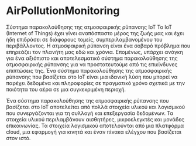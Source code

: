 # AirPollutionMonitoring
Σύστημα παρακολούθησης της ατμοσφαιρικής ρύπανσης IoT
Το IoT (Internet of Things) έχει γίνει αναπόσπαστο μέρος της ζωής μας και έχει ήδη επιδράσει σε διάφορους τομείς, συμπεριλαμβανομένου του περιβάλλοντος. Η ατμοσφαιρική ρύπανση είναι ένα σοβαρό πρόβλημα που επηρεάζει τον πλανήτη μας εδώ και χρόνια. Επομένως, υπάρχει ανάγκη για ένα αξιόπιστο και αποτελεσματικό σύστημα παρακολούθησης της ατμοσφαιρικής ρύπανσης για να προστατευτούμε από τις επικίνδυνες επιπτώσεις της. Ένα σύστημα παρακολούθησης της ατμοσφαιρικής ρύπανσης που βασίζεται στο IoT είναι μια ιδανική λύση που μπορεί να παρέχει δεδομένα και πληροφορίες σε πραγματικό χρόνο σχετικά με την ποιότητα του αέρα σε μια συγκεκριμένη περιοχή.

Ένα σύστημα παρακολούθησης της ατμοσφαιρικής ρύπανσης που βασίζεται στο IoT αποτελείται από πολλά στοιχεία υλικού και λογισμικού που συνεργάζονται για τη συλλογή και επεξεργασία δεδομένων. Τα στοιχεία υλικού περιλαμβάνουν αισθητήρες, μικροελεγκτές και μονάδες επικοινωνίας. Τα στοιχεία λογισμικού αποτελούνται από μια πλατφόρμα cloud, μια εφαρμογή για κινητά και έναν πίνακα ελέγχου που βασίζεται στον ιστό.




